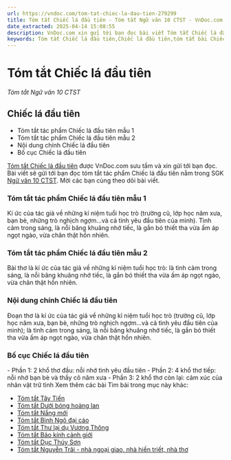 ```yaml
---
url: https://vndoc.com/tom-tat-chiec-la-dau-tien-279299
title: Tóm tắt Chiếc lá đầu tiên - Tóm tắt Ngữ văn 10 CTST - VnDoc.com
date_extracted: 2025-04-14 15:08:55
description: VnDoc.com xin gửi tới bạn đọc bài viết Tóm tắt Chiếc lá đầu tiên. Mời bạn đọc cùng tham khảo.
keywords: Tóm tắt Chiếc lá đầu tiên,Chiếc lá đầu tiên,tóm tắt bài Chiếc lá đầu tiên,tóm tắt tác phẩm Chiếc lá đầu tiên,ngữ văn 10 CTST,văn 10,tóm tắt ngữ văn 1,chiếc lá đầu tiên tóm tắt,ngữ văn 10,ngữ văn 10 chân trời sáng tạo
---
```


# Tóm tắt Chiếc lá đầu tiên
 _Tóm tắt Ngữ văn 10 CTST_
## Chiếc lá đầu tiên
  * Tóm tắt tác phẩm Chiếc lá đầu tiên mẫu 1
  * Tóm tắt tác phẩm Chiếc lá đầu tiên mẫu 2
  * Nội dung chính Chiếc lá đầu tiên
  * Bố cục Chiếc lá đầu tiên

[Tóm tắt Chiếc lá đầu tiên](<https://vndoc.com/tom-tat-chiec-la-dau-tien-279299>) được VnDoc.com sưu tầm và xin gửi tới bạn đọc. Bài viết sẽ gửi tới bạn đọc tóm tắt tác phẩm Chiếc lá đầu tiên nằm trong SGK [Ngữ văn 10 CTST](<https://vndoc.com/ngu-van-10-chan-troi-sang-tao-tap2>). Mời các bạn cùng theo dõi bài viết.
### Tóm tắt tác phẩm Chiếc lá đầu tiên mẫu 1
Kí ức của tác giả về những kỉ niệm tuổi học trò \(trường cũ, lớp học năm xưa, bạn bè, những trò nghịch ngợm...và cả tình yêu đầu tiên của mình\). Tình cảm trong sáng, là nỗi bâng khuâng nhớ tiếc, là gắn bó thiết tha vừa ấm áp ngọt ngào, vừa chân thật hồn nhiên.
### Tóm tắt tác phẩm Chiếc lá đầu tiên mẫu 2
Bài thơ là kí ức của tác giả về những kỉ niệm tuổi học trò: là tình cảm trong sáng, là nỗi bâng khuâng nhớ tiếc, là gắn bó thiết tha vừa ấm áp ngọt ngào, vừa chân thật hồn nhiên.
### Nội dung chính Chiếc lá đầu tiên
Đoạn thơ là kí ức của tác giả về những kỉ niệm tuổi học trò \(trường cũ, lớp học năm xưa, bạn bè, những trò nghịch ngợm...và cả tình yêu đầu tiên của mình\); là tình cảm trong sáng, là nỗi bâng khuâng nhớ tiếc, là gắn bó thiết tha vừa ấm áp ngọt ngào, vừa chân thật hồn nhiên.
### Bố cục Chiếc lá đầu tiên
\- Phần 1: 2 khổ thơ đầu: nỗi nhớ tình yêu đầu tiên
\- Phần 2: 4 khổ thơ tiếp: nỗi nhớ bạn bè và thầy cô năm xưa
\- Phần 3: 2 khổ thơ còn lại: cảm xúc của nhân vật trữ tình
Xem thêm các bài Tìm bài trong mục này khác:
  * [Tóm tắt Tây Tiến](</tom-tat-tay-tien-ctst-279302>)
  * [Tóm tắt Dưới bóng hoàng lan](</tom-tat-duoi-bong-hoang-lan-ctst-279311>)
  * [Tóm tắt Nắng mới](</tom-tat-nang-moi-279319>)
  * [Tóm tắt Bình Ngô đại cáo](</tom-tat-binh-ngo-dai-cao-ctst-279323>)
  * [Tóm tắt Thư lại dụ Vương Thông](</tom-tat-thu-lai-du-vuong-thong-ctst-279411>)
  * [Tóm tắt Bảo kính cảnh giới](</tom-tat-bao-kinh-canh-gioi-ctst-279312>)
  * [Tóm tắt Dục Thúy Sơn](</tom-tat-duc-thuy-son-ctst-279317>)
  * [Tóm tắt Nguyễn Trãi - nhà ngoại giao, nhà hiền triết, nhà thơ](</tom-tat-nguyen-trai-nha-ngoai-giao-nha-hien-triet-nha-tho-279412>)

